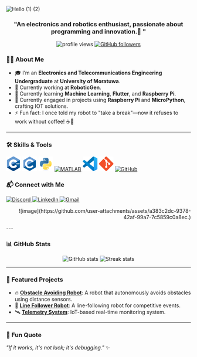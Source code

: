 
![Hello (1) (2)](https://github.com/user-attachments/assets/8add9ebb-be0d-402a-bba0-a6d00b7b340f)

<!-- fallback content if the SVG doesn't load -->
</object>
<h3 align="center">"An electronics and robotics enthusiast, passionate about programming and innovation.🚀 "</h3>

<p align="center">
  <img src="https://komarev.com/ghpvc/?username=sahas-eashan&label=Profile%20views&color=0e75b6&style=flat" alt="profile views" />
  <a href="https://github.com/sahas-eashan?tab=followers">
    <img src="https://img.shields.io/github/followers/sahas-eashan?label=Followers&style=social" alt="GitHub followers" />
  </a>
</p>

### 👨‍💻 About Me

- 🎓 I’m an **Electronics and Telecommunications Engineering Undergraduate** at **University of Moratuwa**.
- 🤖 Currently working at **RoboticGen**.
- 🌱 Currently learning **Machine Learning**, **Flutter**, and **Raspberry Pi**.
- 🔭 Currently engaged in projects using **Raspberry Pi** and **MicroPython**, crafting IOT solutions.
- ⚡ Fun fact: I once told my robot to "take a break"—now it refuses to work without coffee! ☕🤖

---
### 🛠️ Skills & Tools

<p align="left">
  <a href="https://cplusplus.com/" target="_blank"><img src="https://raw.githubusercontent.com/devicons/devicon/master/icons/cplusplus/cplusplus-original.svg" alt="C++" width="40" height="40"/></a>
  <a href="https://en.wikipedia.org/wiki/C_(programming_language)" target="_blank"><img src="https://raw.githubusercontent.com/devicons/devicon/master/icons/c/c-original.svg" alt="C" width="40" height="40"/></a>
  <a href="https://www.python.org/" target="_blank"><img src="https://raw.githubusercontent.com/devicons/devicon/master/icons/python/python-original.svg" alt="Python" width="40" height="40"/></a>
  <a href="https://www.mathworks.com/products/matlab.html" target="_blank"><img src="https://upload.wikimedia.org/wikipedia/commons/2/21/Matlab_Logo.png" alt="MATLAB" width="40" height="40"/></a>
  <a href="https://code.visualstudio.com/" target="_blank"><img src="https://raw.githubusercontent.com/devicons/devicon/master/icons/vscode/vscode-original.svg" alt="VS Code" width="40" height="40"/></a>
  <a href="https://git-scm.com/" target="_blank"><img src="https://raw.githubusercontent.com/devicons/devicon/master/icons/git/git-original.svg" alt="Git" width="40" height="40"/></a>
  <a href="https://github.com/" target="_blank"><img src="https://github.githubassets.com/images/modules/logos_page/GitHub-Mark.png" alt="GitHub" width="40" height="40"/></a>
</p>


### 📬 Connect with Me

<p align="left">
  <a href="https://discord.com/invite/cRbrttDn" target="_blank">
    <img src="https://img.shields.io/badge/Discord-5865F2?style=for-the-badge&logo=discord&logoColor=white" alt="Discord" />
  </a>
  <a href="https://linkedin.com/in/your_linkedin_id" target="_blank">
    <img src="https://img.shields.io/badge/LinkedIn-0077B5?style=for-the-badge&logo=linkedin&logoColor=white" alt="LinkedIn" />
  </a>
  <a href="mailto:sahaseashangalle@gmail.com" target="_blank">
    <img src="https://img.shields.io/badge/Gmail-D14836?style=for-the-badge&logo=gmail&logoColor=white" alt="Gmail" />
  </a>
</p>

<p align="right">
![image](https://github.com/user-attachments/assets/a383c2dc-9378-42af-99a7-7c5859c0a8ec.) 
</p>
---

### 📊 GitHub Stats

<p align="center">
  <img src="https://github-readme-stats.vercel.app/api?username=sahas-eashan&show_icons=true&theme=radical" alt="GitHub stats" />
  <img src="https://github-readme-streak-stats.herokuapp.com/?user=sahas-eashan&theme=radical" alt="Streak stats" />
</p>

---

### 🌟 Featured Projects

- 🔥 [**Obstacle Avoiding Robot**](https://github.com/sahas-eashan/obstacle-avoiding-robot): A robot that autonomously avoids obstacles using distance sensors.
- 🤖 [**Line Follower Robot**](https://github.com/sahas-eashan/line-follower): A line-following robot for competitive events.
- 🛰️ [**Telemetry System**](https://github.com/sahas-eashan/telemetry-system): IoT-based real-time monitoring system.


---

### 🐾 Fun Quote

_"If it works, it's not luck; it's debugging."_ ✨
